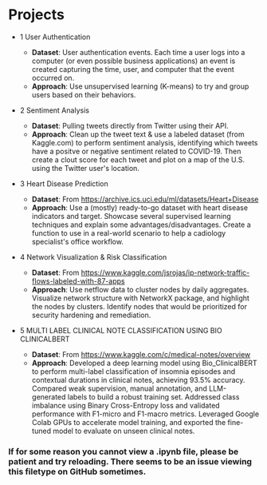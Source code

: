 # Projects

 - 1 User Authentication
 
      - **Dataset**: User authentication events. Each time a user logs into a computer (or even possible business applications) an event is created capturing the time, user, and computer that the event occurred on. 
      - **Approach**: Use unsupervised learning (K-means) to try and group users based on their behaviors. 
 
 - 2 Sentiment Analysis
 
      - **Dataset**: Pulling tweets directly from Twitter using their API.
      - **Approach**: Clean up the tweet text & use a labeled dataset (from Kaggle.com) to perform sentiment analysis, identifying which tweets have a positve or negative sentiment related to COVID-19. Then create a clout score for each tweet and plot on a map of the U.S. using the Twitter user's location.

 - 3 Heart Disease Prediction
 
      - **Dataset**: From https://archive.ics.uci.edu/ml/datasets/Heart+Disease
      - **Approach**: Use a (mostly) ready-to-go dataset with heart disease indicators and target. Showcase several supervised learning techniques and explain some advantages/disadvantages. Create a function to use in a real-world scenario to help a cadiology specialist's office workflow.
      
- 4 Network Visualization & Risk Classification

     - **Dataset**: From https://www.kaggle.com/jsrojas/ip-network-traffic-flows-labeled-with-87-apps
     - **Approach**: Use netflow data to cluster nodes by daily aggregates. Visualize network structure with NetworkX package, and highlight the nodes by clusters. Identify nodes that would be prioritized for security hardening and remediation. 
      
- 5 MULTI LABEL CLINICAL NOTE CLASSIFICATION USING BIO CLINICALBERT
     - **Dataset**: From https://www.kaggle.com/c/medical-notes/overview
     - **Approach**: Developed a deep learning model using Bio\_ClinicalBERT to perform multi-label classification of insomnia episodes and contextual durations in clinical notes, achieving 93.5\% accuracy. Compared weak supervision, manual annotation, and LLM-generated labels to build a robust training set. Addressed class imbalance using Binary Cross-Entropy loss and validated performance with F1-micro and F1-macro metrics. Leveraged Google Colab GPUs to accelerate model training, and exported the fine-tuned model to evaluate on unseen clinical notes.
 
### If for some reason you cannot view a .ipynb file, please be patient and try reloading. There seems to be an issue viewing this filetype on GitHub sometimes.
